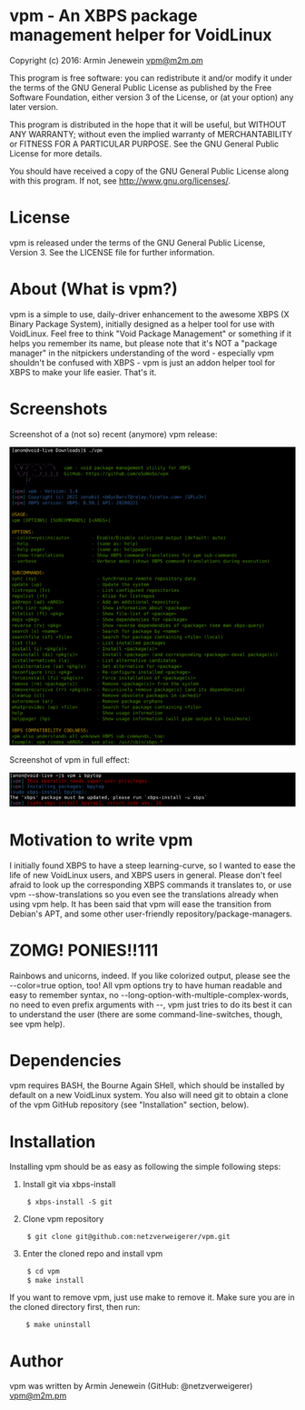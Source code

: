 # vpm - An XBPS package management helper for VoidLinux

Copyright (c) 2016: Armin Jenewein <vpm@m2m.pm>


This program is free software: you can redistribute it and/or modify
it under the terms of the GNU General Public License as published by
the Free Software Foundation, either version 3 of the License, or
(at your option) any later version.

This program is distributed in the hope that it will be useful,
but WITHOUT ANY WARRANTY; without even the implied warranty of
MERCHANTABILITY or FITNESS FOR A PARTICULAR PURPOSE.  See the
GNU General Public License for more details.

You should have received a copy of the GNU General Public License
along with this program.  If not, see <http://www.gnu.org/licenses/>.

# License
vpm is released under the terms of the GNU General Public License,
Version 3. See the LICENSE file for further information.

# About (What is vpm?)
vpm is a simple to use, daily-driver enhancement to the awesome XBPS (X Binary Package System), initially designed as a helper tool for use with VoidLinux. Feel free to think "Void Package Management" or something if it helps you remember its name, but please note that it's NOT a "package manager" in the nitpickers understanding of the word - especially vpm shouldn't be confused with XBPS - vpm is just an addon helper tool for XBPS to make your life easier. That's it.

# Screenshots

Screenshot of a (not so) recent (anymore) vpm release:

![alt tag](https://raw.githubusercontent.com/netzverweigerer/vpm/master/screenshots/vpm.png)

Screenshot of vpm in full effect:

![alt tag](https://raw.githubusercontent.com/netzverweigerer/vpm/master/screenshots/vpm2.png)

# Motivation to write vpm
I initially found XBPS to have a steep learning-curve, so I wanted to ease the life of new VoidLinux users, and XBPS users in general. Please don't feel afraid to look up the corresponding XBPS commands it translates to, or use vpm --show-translations so you even see the translations already when using vpm help. It has been said that vpm will ease the transition from Debian's APT, and some other user-friendly repository/package-managers.

# ZOMG! PONIES!!111
Rainbows and unicorns, indeed. If you like colorized output, please see the --color=true option, too! All vpm options try to have human readable and easy to remember syntax, no --long-option-with-multiple-complex-words, no need to even prefix arguments with --, vpm just tries to do its best it can to understand the user (there are some command-line-switches, though, see vpm help).

# Dependencies
vpm requires BASH, the Bourne Again SHell, which should be installed by default on a new VoidLinux system. You also will need git to obtain a clone of the vpm GitHub repository (see "Installation" section, below).

# Installation
Installing vpm should be as easy as following the simple following steps:

1. Install git via xbps-install

        $ xbps-install -S git

2. Clone vpm repository

        $ git clone git@github.com:netzverweigerer/vpm.git

3. Enter the cloned repo and install vpm

        $ cd vpm
        $ make install
        
If you want to remove vpm, just use make to remove it. Make sure you are in the cloned directory first, then run:

        $ make uninstall

# Author
vpm was written by Armin Jenewein (GitHub: @netzverweigerer) <vpm@m2m.pm>

